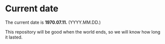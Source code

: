 # Current date

The current date is **1970.07.11.** (YYYY.MM.DD.)

This repository will be good when the world ends, so we will know how long it lasted.